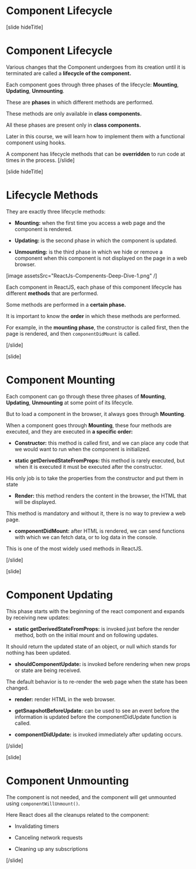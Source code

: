 # Component Lifecycle

[slide hideTitle]
# Component Lifecycle

Various changes that the Component undergoes from its creation until it is terminated are called a **lifecycle of the component.**

Each component goes through three phases of the lifecycle: **Mounting**, **Updating**, **Unmounting**.

These are **phases** in which different methods are performed.

These methods are only available in **class components.**

All these phases are present only in **class components.**

Later in this course, we will learn how to implement them with a functional component using hooks.

A component has lifecycle methods that can be **overridden** to run code at times in the process.
[/slide]

[slide hideTitle]

# Lifecycle Methods

They are exactly three lifecycle methods:

- **Mounting:** when the first time you access a web page and the component is rendered.

- **Updating:** is the second phase in which the component is updated.

- **Unmounting:** is the third phase in which we hide or remove a component when this component is not displayed on the page in a web browser.

[image assetsSrc="ReactJs-Compenents-Deep-Dive-1.png" /]

Each component in ReactJS, each phase of this component lifecycle has different **methods** that are performed.

Some methods are performed in a **certain phase.**

It is important to know the **order** in which these methods are performed.

For example, in the **mounting phase**, the constructor is called first, then the page is rendered, and then `componentDidMount` is called.

[/slide]

[slide]
# Component Mounting

Each component can go through these three phases of **Mounting**, **Updating**, **Unmounting** at some point of its lifecycle.

But to load a component in the browser, it always goes through **Mounting**.

When a component goes through **Mounting**, these four methods are executed, and they are executed in **a specific order:**

- **Constructor:** this method is called first, and we can place any code that we would want to run when the component is initialized.

- **static getDerivedStateFromProps:** this method is rarely executed, but when it is executed it must be executed after the constructor.

His only job is to take the properties from the constructor and put them in state

- **Render:** this method renders the content in the browser, the HTML that will be displayed. 

This method is mandatory and without it, there is no way to preview a web page.

- **componentDidMount:** after HTML is rendered, we can send functions with which we can fetch data, or to log data in the console.

This is one of the most widely used methods in ReactJS.

[/slide]

[slide]
# Component Updating

This phase starts with the beginning of the react component and expands by receiving new updates:

- **static getDerivedStateFromProps:** is invoked just before the render method, both on the initial mount and on following updates.

It should return the updated state of an object, or null which stands for nothing has been updated.

- **shouldComponentUpdate:** is invoked before rendering when new props or state are being received.

The default behavior is to re-render the web page when the state has been changed.

- **render:** render HTML in the web browser.

- **getSnapshotBeforeUpdate:** can be used to see an event before the information is updated before the componentDidUpdate function is called.

- **componentDidUpdate:** is invoked immediately after updating occurs.

[/slide]

[slide]
# Component Unmounting

The component is not needed, and the component will get unmounted using `componentWillUnmount()`.

Here React does all the cleanups related to the component:

- Invalidating timers

- Canceling network requests

- Cleaning up any subscriptions

[/slide]
